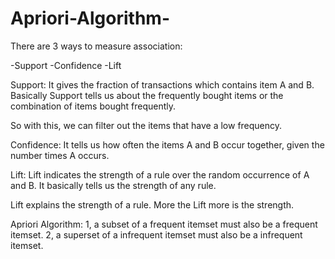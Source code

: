 # Apriori-Algorithm-

There are 3 ways to measure association:

-Support
-Confidence
-Lift

Support: It gives the fraction of transactions which contains item A and B. Basically Support tells us about the frequently bought items or the combination of items bought frequently.

So with this, we can filter out the items that have a low frequency.

Confidence: It tells us how often the items A and B occur together, given the number times A occurs.

Lift: Lift indicates the strength of a rule over the random occurrence of A and B. It basically tells us the strength of any rule.

Lift explains the strength of a rule. More the Lift more is the strength.


Apriori Algorithm:
1, a subset of a frequent itemset must also be a frequent itemset.
2, a superset of a infrequent itemset must also be a infrequent itemset. 
